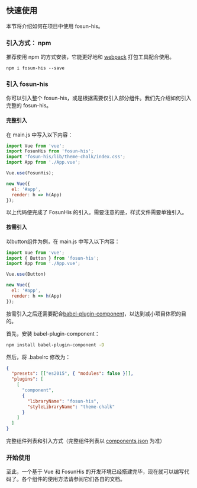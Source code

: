 ## 快速使用

本节将介绍如何在项目中使用 fosun-his。

### 引入方式： npm 

推荐使用 npm 的方式安装，它能更好地和 [webpack](https://webpack.js.org/) 打包工具配合使用。

```shell
npm i fosun-his --save
```

### 引入 fosun-his

你可以引入整个 fosun-his，或是根据需要仅引入部分组件。我们先介绍如何引入完整的 fosun-his。

#### 完整引入

在 main.js 中写入以下内容：

```javascript
import Vue from 'vue';
import FosunHis from 'fosun-his';
import 'fosun-his/lib/theme-chalk/index.css';
import App from './App.vue';

Vue.use(FosunHis);

new Vue({
  el: '#app',
  render: h => h(App)
});
```

以上代码便完成了 FosunHis 的引入。需要注意的是，样式文件需要单独引入。

#### 按需引入
以button组件为例，在 main.js 中写入以下内容：
```javascript
import Vue from 'vue';
import { Button } from 'fosun-his';
import App from './App.vue';

Vue.use(Button)

new Vue({
  el: '#app',
  render: h => h(App)
});
```
按需引入之后还需要配合[babel-plugin-component](https://github.com/QingWei-Li/babel-plugin-component)，以达到减小项目体积的目的。

首先，安装 babel-plugin-component：

```bash
npm install babel-plugin-component -D
```

然后，将 .babelrc 修改为：

```json
{
  "presets": [["es2015", { "modules": false }]],
  "plugins": [
    [
      "component",
      {
        "libraryName": "fosun-his",
        "styleLibraryName": "theme-chalk"
      }
    ]
  ]
}
```

完整组件列表和引入方式（完整组件列表以 [components.json](gitlab地址) 为准）

### 开始使用

至此，一个基于 Vue 和 FosunHis 的开发环境已经搭建完毕，现在就可以编写代码了。各个组件的使用方法请参阅它们各自的文档。
